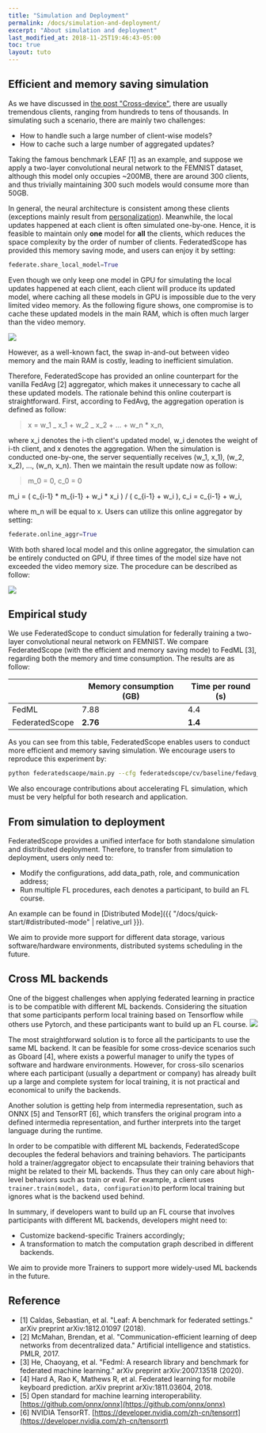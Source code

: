 ```yaml
---
title: "Simulation and Deployment"
permalink: /docs/simulation-and-deployment/
excerpt: "About simulation and deployment"
last_modified_at: 2018-11-25T19:46:43-05:00
toc: true
layout: tuto
---
```


<a name="AJmyC"></a>
## Efficient and memory saving simulation

As we have discussed in [the post "Cross-device"](TBD), there are usually tremendous clients, ranging from hundreds to tens of thousands. In simulating such a scenario, there are mainly two challenges:

- How to handle such a large number of client-wise models?
- How to cache such a large number of aggregated updates?

Taking the famous benchmark LEAF [1] as an example, and suppose we apply a two-layer convolutional neural network to the FEMNIST dataset, although this model only occupies ~200MB, there are around 300 clients, and thus trivially maintaining 300 such models would consume more than 50GB.

In general, the neural architecture is consistent among these clients (exceptions mainly result from [personalization](TBD)). Meanwhile, the local updates happened at each client is often simulated one-by-one. Hence, it is feasible to maintain only **one** model for **all** the clients, which reduces the space complexity by the order of number of clients. FederatedScope has provided this memory saving mode, and users can enjoy it by setting:

```python
federate.share_local_model=True
```

Even though we only keep one model in GPU for simulating the local updates happened at each client, each client will produce its updated model, where caching all these models in GPU is impossible due to the very limited video memory. As the following figure shows, one compromise is to cache these updated models in the main RAM, which is often much larger than the video memory.

![](https://img.alicdn.com/imgextra/i2/O1CN01IR7eiv1ltFxfwBxRD_!!6000000004876-0-tps-616-200.jpg#crop=0&crop=0&crop=1&crop=1&id=WDZm8&originHeight=200&originWidth=616&originalType=binary&ratio=1&rotation=0&showTitle=false&status=done&style=none&title=)

However, as a well-known fact, the swap in-and-out between video memory and the main RAM is costly, leading to inefficient simulation.

Therefore, FederatedScope has provided an online counterpart for the vanilla FedAvg [2] aggregator, which makes it unnecessary to cache all these updated models. The rationale behind this online couterpart is straightforward. First, according to FedAvg, the aggregation operation is defined as follow:

> x = w_1 _ x_1 + w_2 _ x_2 + ... + w_n * x_n,


where x_i denotes the i-th client's updated model, w_i denotes the weight of i-th client, and x denotes the aggregation. When the simulation is conducted one-by-one, the server sequentially receives (w_1, x_1), (w_2, x_2), ..., (w_n, x_n). Then we maintain the result update now as follow:

> m_0 = 0, c_0 = 0 

m_i = ( c_{i-1} * m_{i-1} + w_i * x_i ) / ( c_{i-1} + w_i ), c_i = c_{i-1} + w_i,


where m_n will be equal to x. Users can utilize this online aggregator by setting:

```python
federate.online_aggr=True
```

With both shared local model and this online aggregator, the simulation can be entirely conducted on GPU, if three times of the model size have not exceeded the video memory size. The procedure can be described as follow:

![](https://img.alicdn.com/imgextra/i4/O1CN01XvADNu1gBDnwbg32c_!!6000000004103-0-tps-740-322.jpg#crop=0&crop=0&crop=1&crop=1&id=hHPzf&originHeight=322&originWidth=740&originalType=binary&ratio=1&rotation=0&showTitle=false&status=done&style=none&title=)

<a name="b767c029"></a>
## Empirical study

We use FederatedScope to conduct simulation for federally training a two-layer convolutional neural network on FEMNIST. We compare FederatedScope (with the efficient and memory saving mode) to FedML [3], regarding both the memory and time consumption. The results are as follow:

|  | Memory consumption (GB) | Time per round (s) |
| --- | --- | --- |
| FedML | 7.88 | 4.4 |
| FederatedScope | **2.76** | **1.4** |


As you can see from this table, FederatedScope enables users to conduct more efficient and memory saving simulation. We encourage users to reproduce this experiment by:

```bash
python federatedscaope/main.py --cfg federatedscope/cv/baseline/fedavg_convnet2_on_femnist.yaml federate.share_local_model True federate.online_aggr True
```

We also encourage contributions about accelerating FL simulation, which must be very helpful for both research and application.

<a name="dUZ3r"></a>

## From simulation to deployment

FederatedScope provides a unified interface for both standalone simulation and distributed deployment. Therefore, to transfer from simulation to deployment, users only need to:

- Modify the configurations, add data_path, role, and communication address;
- Run multiple FL procedures, each denotes a participant, to build an FL course.

An example can be found in [Distributed Mode]({{ "/docs/quick-start/#distributed-mode" | relative_url }}).

We aim to provide more support for different data storage,  various software/hardware environments,  distributed systems scheduling in the future.

## Cross ML backends

One of the biggest challenges when applying federated learning in practice is to be compatible with different ML backends. Considering the situation that some participants perform local training based on Tensorflow while others use Pytorch, and these participants want to build up an FL course.
![](https://img.alicdn.com/imgextra/i1/O1CN01bw6qmA1ouZx51CAJq_!!6000000005285-0-tps-1617-433.jpg)

The most straightforward solution is to force all the participants to use the same ML backend. It can be feasible for some cross-device scenarios such as Gboard [4], where exists a powerful manager to unify the types of software and hardware environments. However, for cross-silo scenarios where each participant (usually a department or company) has already built up a large and complete system for local training, it is not practical and economical to unify the backends. 

Another solution is getting help from intermedia representation, such as ONNX [5] and TensorRT [6], which transfers the original program into a defined intermedia representation, and further interprets into the target language during the runtime. 

In order to be compatible with different ML backends, FederatedScope decouples the federal behaviors and training behaviors. The participants hold a trainer/aggregator object to encapsulate their training behaviors that might be related to their ML backends. Thus they can only care about high-level behaviors such as train or eval. For example, a client uses `trainer.train(model, data, configuration)`to perform local training but ignores what is the backend used behind.

In summary, if developers want to build up an FL course that involves participants with different ML backends, developers might need to:

- Customize backend-specific Trainers accordingly;
- A transformation to match the computation graph described in different backends.

We aim to provide more Trainers to support more widely-used ML backends in the future. 

<a name="Ou1RE"></a>
## Reference

- [1] Caldas, Sebastian, et al. "Leaf: A benchmark for federated settings." arXiv preprint arXiv:1812.01097 (2018).
- [2] McMahan, Brendan, et al. "Communication-efficient learning of deep networks from decentralized data." Artificial intelligence and statistics. PMLR, 2017.
- [3] He, Chaoyang, et al. "Fedml: A research library and benchmark for federated machine learning." arXiv preprint arXiv:2007.13518 (2020).
- [4] Hard A, Rao K, Mathews R, et al. Federated learning for mobile keyboard prediction. arXiv preprint arXiv:1811.03604, 2018.
- [5] Open standard for machine learning interoperability. [https://github.com/onnx/onnx](https://github.com/onnx/onnx)
- [6] NVIDIA TensorRT. [https://developer.nvidia.com/zh-cn/tensorrt](https://developer.nvidia.com/zh-cn/tensorrt)
